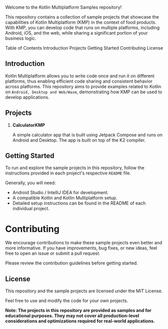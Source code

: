Welcome to the Kotlin Multiplatform Samples repository! 

This repository contains a collection of sample projects that showcase the capabilities of Kotlin Multiplatform (KMP) in the context of food products. With KMP, you can develop code that runs on multiple platforms, including Android, iOS, and the web, while sharing a significant portion of your business logic.

Table of Contents
Introduction
Projects
Getting Started
Contributing
License

## Introduction
Kotlin Multiplatform allows you to write code once and run it on different platforms, thus enabling efficient code sharing and consistent behavior across platforms. This repository aims to provide examples related to Kotlin on `Android, Desktop and Web/Wasm`, demonstrating how KMP can be used to develop applications.

## Projects
1. **CalculatorKMP**
   
    A simple calculator app that is built using Jetpack Compose and runs on Android and Desktop. The app is built on top of the K2 compiler.

## Getting Started
To run and explore the sample projects in this repository, follow the instructions provided in each project's respective `README` file. 

Generally, you will need:

* Android Studio / IntelliJ IDEA for development.
* A compatible Kotlin and Kotlin Multiplatform setup.
* Detailed setup instructions can be found in the README of each individual project.

# Contributing
We encourage contributions to make these sample projects even better and more informative. 
If you have improvements, bug fixes, or new ideas, feel free to open an issue or submit a pull request. 

Please review the contribution guidelines before getting started.

## License
This repository and the sample projects are licensed under the MIT License. 

Feel free to use and modify the code for your own projects.


**Note: The projects in this repository are provided as samples and for educational purposes. They may not cover all production-level considerations and optimizations required for real-world applications.**

